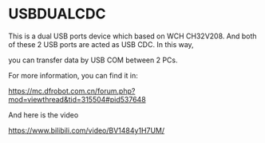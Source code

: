 # USBDUALCDC
This is a dual USB ports device which based on WCH CH32V208. And both of these 2 USB ports are acted as USB CDC. In this way, 

you can transfer data by USB COM between 2 PCs.

For more information, you can find it in:

https://mc.dfrobot.com.cn/forum.php?mod=viewthread&tid=315504#pid537648

And here is the video 

https://www.bilibili.com/video/BV1484y1H7UM/
